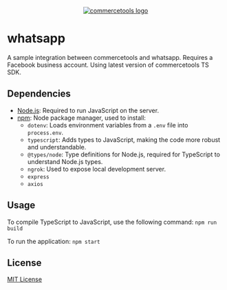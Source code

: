 <p align="center">
  <a href="https://commercetools.com/">
    <img alt="commercetools logo" src="https://unpkg.com/@commercetools-frontend/assets/logos/commercetools_primary-logo_horizontal_RGB.png">
  </a>
</p>

# whatsapp

A sample integration between commercetools and whatsapp. Requires a Facebook business account. Using latest version of commercetools TS SDK.

## Dependencies

- [Node.js](https://nodejs.org/): Required to run JavaScript on the server.
- [npm](https://www.npmjs.com/): Node package manager, used to install:
  - `dotenv`: Loads environment variables from a `.env` file into `process.env`.
  - `typescript`: Adds types to JavaScript, making the code more robust and understandable.
  - `@types/node`: Type definitions for Node.js, required for TypeScript to understand Node.js types.
  - `ngrok`: Used to expose local development server.
  - `express`
  - `axios`


## Usage

To compile TypeScript to JavaScript, use the following command:
`npm run build`

To run the application:
`npm start`

## License

[MIT License](LICENSE)
